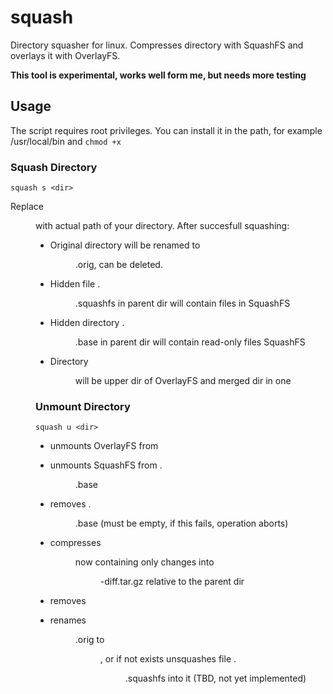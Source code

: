 # squash
Directory squasher for linux. Compresses directory with SquashFS and overlays it with OverlayFS.

**This tool is experimental, works well form me, but needs more testing**

## Usage

The script requires root privileges. You can install it in the path, for example /usr/local/bin and `chmod +x`

### Squash Directory

`squash s <dir>`

Replace <dir> with actual path of your directory. After succesfull squashing:

* Original directory will be renamed to <dir>.orig, can be deleted.
* Hidden file .<dir>.squashfs in parent dir will contain files in SquashFS
* Hidden directory .<dir>.base in parent dir will contain read-only files SquashFS
* Directory <dir> will be upper dir of OverlayFS and merged dir in one

### Unmount Directory

`squash u <dir>`

* unmounts OverlayFS from <dir>
* unmounts SquashFS from .<dir>.base
* removes .<dir>.base (must be empty, if this fails, operation aborts)
* compresses <dir> now containing only changes into <dir>-diff.tar.gz relative to the parent dir
* removes <dir>
* renames <dir>.orig to <dir>, or if not exists unsquashes file .<dir>.squashfs into it (TBD, not yet implemented)
